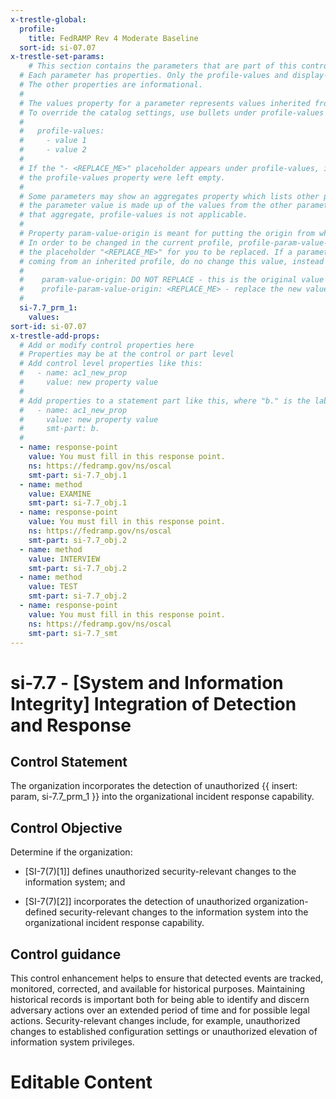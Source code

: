 ```yaml
---
x-trestle-global:
  profile:
    title: FedRAMP Rev 4 Moderate Baseline
  sort-id: si-07.07
x-trestle-set-params:
    # This section contains the parameters that are part of this control.
  # Each parameter has properties. Only the profile-values and display-name properties are editable.
  # The other properties are informational.
  #
  # The values property for a parameter represents values inherited from the OSCAL catalog.
  # To override the catalog settings, use bullets under profile-values as shown below:
  #
  #   profile-values:
  #     - value 1
  #     - value 2
  #
  # If the "- <REPLACE_ME>" placeholder appears under profile-values, it is the same as if
  # the profile-values property were left empty.
  #
  # Some parameters may show an aggregates property which lists other parameters. This means
  # the parameter value is made up of the values from the other parameters. For parameters
  # that aggregate, profile-values is not applicable.
  #
  # Property param-value-origin is meant for putting the origin from where that parameter comes from.
  # In order to be changed in the current profile, profile-param-value-origin property will be displayed with
  # the placeholder "<REPLACE_ME>" for you to be replaced. If a parameter already has a param-value-origin
  # coming from an inherited profile, do no change this value, instead use profile-param-value-origin as follows:
  #
  #    param-value-origin: DO NOT REPLACE - this is the original value
  #    profile-param-value-origin: <REPLACE_ME> - replace the new value required HERE
  #
  si-7.7_prm_1:
    values:
sort-id: si-07.07
x-trestle-add-props:
  # Add or modify control properties here
  # Properties may be at the control or part level
  # Add control level properties like this:
  #   - name: ac1_new_prop
  #     value: new property value
  #
  # Add properties to a statement part like this, where "b." is the label of the target statement part
  #   - name: ac1_new_prop
  #     value: new property value
  #     smt-part: b.
  #
  - name: response-point
    value: You must fill in this response point.
    ns: https://fedramp.gov/ns/oscal
    smt-part: si-7.7_obj.1
  - name: method
    value: EXAMINE
    smt-part: si-7.7_obj.1
  - name: response-point
    value: You must fill in this response point.
    ns: https://fedramp.gov/ns/oscal
    smt-part: si-7.7_obj.2
  - name: method
    value: INTERVIEW
    smt-part: si-7.7_obj.2
  - name: method
    value: TEST
    smt-part: si-7.7_obj.2
  - name: response-point
    value: You must fill in this response point.
    ns: https://fedramp.gov/ns/oscal
    smt-part: si-7.7_smt
---
```


# si-7.7 - \[System and Information Integrity\] Integration of Detection and Response

## Control Statement

The organization incorporates the detection of unauthorized {{ insert: param, si-7.7_prm_1 }} into the organizational incident response capability.

## Control Objective

Determine if the organization:

- \[SI-7(7)[1]\] defines unauthorized security-relevant changes to the information system; and

- \[SI-7(7)[2]\] incorporates the detection of unauthorized organization-defined security-relevant changes to the information system into the organizational incident response capability.

## Control guidance

This control enhancement helps to ensure that detected events are tracked, monitored, corrected, and available for historical purposes. Maintaining historical records is important both for being able to identify and discern adversary actions over an extended period of time and for possible legal actions. Security-relevant changes include, for example, unauthorized changes to established configuration settings or unauthorized elevation of information system privileges.

# Editable Content

<!-- Make additions and edits below -->
<!-- The above represents the contents of the control as received by the profile, prior to additions. -->
<!-- If the profile makes additions to the control, they will appear below. -->
<!-- The above markdown may not be edited but you may edit the content below, and/or introduce new additions to be made by the profile. -->
<!-- If there is a yaml header at the top, parameter values may be edited. Use --set-parameters to incorporate the changes during assembly. -->
<!-- The content here will then replace what is in the profile for this control, after running profile-assemble. -->
<!-- The added parts in the profile for this control are below.  You may edit them and/or add new ones. -->
<!-- Each addition must have a heading either of the form ## Control my_addition_name -->
<!-- or ## Part a. (where the a. refers to one of the control statement labels.) -->
<!-- "## Control" parts are new parts added after the statement part. -->
<!-- "## Part" parts are new parts added into the top-level statement part with that label. -->
<!-- Subparts may be added with nested hash levels of the form ### My Subpart Name -->
<!-- underneath the parent ## Control or ## Part being added -->
<!-- See https://oscal-compass.github.io/compliance-trestle/tutorials/ssp_profile_catalog_authoring/ssp_profile_catalog_authoring for guidance. -->
